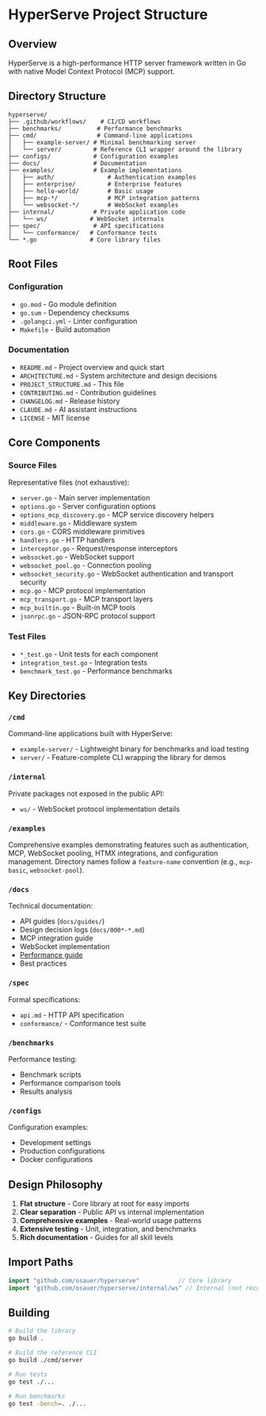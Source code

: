 # HyperServe Project Structure

## Overview

HyperServe is a high-performance HTTP server framework written in Go with native Model Context Protocol (MCP) support.

## Directory Structure

```
hyperserve/
├── .github/workflows/    # CI/CD workflows
├── benchmarks/          # Performance benchmarks
├── cmd/                 # Command-line applications
│   ├── example-server/ # Minimal benchmarking server
│   └── server/         # Reference CLI wrapper around the library
├── configs/            # Configuration examples
├── docs/               # Documentation
├── examples/           # Example implementations
│   ├── auth/               # Authentication examples
│   ├── enterprise/         # Enterprise features
│   ├── hello-world/        # Basic usage
│   ├── mcp-*/              # MCP integration patterns
│   └── websocket-*/        # WebSocket examples
├── internal/           # Private application code
│   └── ws/            # WebSocket internals
├── spec/               # API specifications
│   └── conformance/   # Conformance tests
└── *.go               # Core library files
```

## Root Files

### Configuration
- `go.mod` - Go module definition
- `go.sum` - Dependency checksums
- `.golangci.yml` - Linter configuration
- `Makefile` - Build automation

### Documentation
- `README.md` - Project overview and quick start
- `ARCHITECTURE.md` - System architecture and design decisions
- `PROJECT_STRUCTURE.md` - This file
- `CONTRIBUTING.md` - Contribution guidelines
- `CHANGELOG.md` - Release history
- `CLAUDE.md` - AI assistant instructions
- `LICENSE` - MIT license

## Core Components

### Source Files
Representative files (not exhaustive):
- `server.go` - Main server implementation
- `options.go` - Server configuration options
- `options_mcp_discovery.go` - MCP service discovery helpers
- `middleware.go` - Middleware system
- `cors.go` - CORS middleware primitives
- `handlers.go` - HTTP handlers
- `interceptor.go` - Request/response interceptors
- `websocket.go` - WebSocket support
- `websocket_pool.go` - Connection pooling
- `websocket_security.go` - WebSocket authentication and transport security
- `mcp.go` - MCP protocol implementation
- `mcp_transport.go` - MCP transport layers
- `mcp_builtin.go` - Built-in MCP tools
- `jsonrpc.go` - JSON-RPC protocol support

### Test Files
- `*_test.go` - Unit tests for each component
- `integration_test.go` - Integration tests
- `benchmark_test.go` - Performance benchmarks

## Key Directories

### `/cmd`
Command-line applications built with HyperServe:
- `example-server/` - Lightweight binary for benchmarks and load testing
- `server/` - Feature-complete CLI wrapping the library for demos

### `/internal`
Private packages not exposed in the public API:
- `ws/` - WebSocket protocol implementation details

### `/examples`
Comprehensive examples demonstrating features such as authentication, MCP, WebSocket pooling, HTMX integrations, and configuration management. Directory names follow a `feature-name` convention (e.g., `mcp-basic`, `websocket-pool`).

### `/docs`
Technical documentation:
- API guides (`docs/guides/`)
- Design decision logs (`docs/000*-*.md`)
- MCP integration guide
- WebSocket implementation
- [Performance guide](docs/PERFORMANCE.md)
- Best practices

### `/spec`
Formal specifications:
- `api.md` - HTTP API specification
- `conformance/` - Conformance test suite

### `/benchmarks`
Performance testing:
- Benchmark scripts
- Performance comparison tools
- Results analysis

### `/configs`
Configuration examples:
- Development settings
- Production configurations
- Docker configurations

## Design Philosophy

1. **Flat structure** - Core library at root for easy imports
2. **Clear separation** - Public API vs internal implementation
3. **Comprehensive examples** - Real-world usage patterns
4. **Extensive testing** - Unit, integration, and benchmarks
5. **Rich documentation** - Guides for all skill levels

## Import Paths

```go
import "github.com/osauer/hyperserve"           // Core library
import "github.com/osauer/hyperserve/internal/ws" // Internal (not recommended)
```

## Building

```bash
# Build the library
go build .

# Build the reference CLI
go build ./cmd/server

# Run tests
go test ./...

# Run benchmarks
go test -bench=. ./...
```
